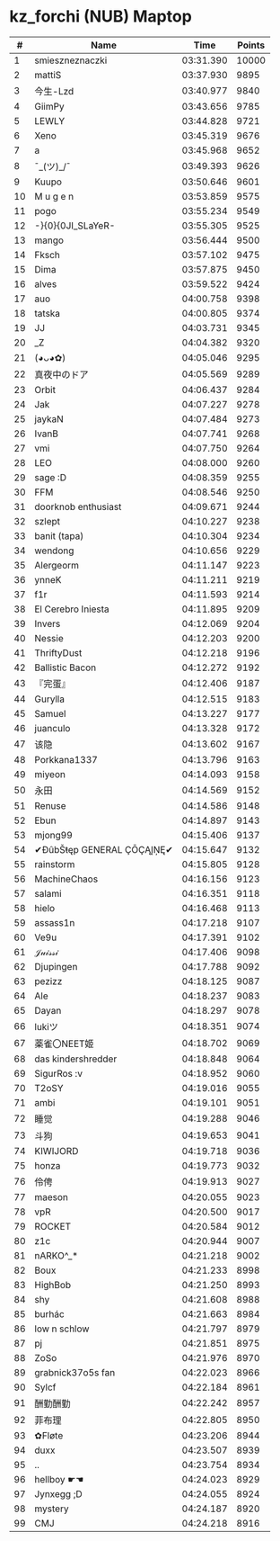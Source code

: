 # kz_forchi (NUB) Maptop

|  # | Name | Time | Points |
|-------------- | -------------- | -------------- | -------------- | 
| 1 | smieszneznaczki | 03:31.390 | 10000 | 
| 2 | mattiS | 03:37.930 | 9895 | 
| 3 | 今生-Lzd | 03:40.977 | 9840 | 
| 4 | GiimPy | 03:43.656 | 9785 | 
| 5 | LEWLY | 03:44.828 | 9721 | 
| 6 | Xeno | 03:45.319 | 9676 | 
| 7 | a | 03:45.968 | 9652 | 
| 8 | ¯\_(ツ)_/¯ | 03:49.393 | 9626 | 
| 9 | Kuupo | 03:50.646 | 9601 | 
| 10 | M u g e n | 03:53.859 | 9575 | 
| 11 | pogo | 03:55.234 | 9549 | 
| 12 | -}{0}{0JI_SLaYeR- | 03:55.305 | 9525 | 
| 13 | mango | 03:56.444 | 9500 | 
| 14 | Fksch | 03:57.102 | 9475 | 
| 15 | Dima | 03:57.875 | 9450 | 
| 16 | alves | 03:59.522 | 9424 | 
| 17 | auo | 04:00.758 | 9398 | 
| 18 | tatska | 04:00.805 | 9374 | 
| 19 | JJ | 04:03.731 | 9345 | 
| 20 | _Z | 04:04.382 | 9320 | 
| 21 | (◕ᴗ◕✿) | 04:05.046 | 9295 | 
| 22 | 真夜中のドア | 04:05.569 | 9289 | 
| 23 | Orbit | 04:06.437 | 9284 | 
| 24 | Jak | 04:07.227 | 9278 | 
| 25 | jaykaN | 04:07.484 | 9273 | 
| 26 | IvanB | 04:07.741 | 9268 | 
| 27 | vmi | 04:07.750 | 9264 | 
| 28 | LEO | 04:08.000 | 9260 | 
| 29 | sage :D | 04:08.359 | 9255 | 
| 30 | FFM | 04:08.546 | 9250 | 
| 31 | doorknob enthusiast | 04:09.671 | 9244 | 
| 32 | szlept | 04:10.227 | 9238 | 
| 33 | banit (tapa) | 04:10.304 | 9234 | 
| 34 | wendong | 04:10.656 | 9229 | 
| 35 | Alergeorm | 04:11.147 | 9223 | 
| 36 | ynneK | 04:11.211 | 9219 | 
| 37 | f1r | 04:11.593 | 9214 | 
| 38 | El Cerebro Iniesta | 04:11.895 | 9209 | 
| 39 | Invers | 04:12.069 | 9204 | 
| 40 | Nessie | 04:12.203 | 9200 | 
| 41 | ThriftyDust | 04:12.218 | 9196 | 
| 42 | Ballistic Bacon | 04:12.272 | 9192 | 
| 43 | 『完蛋』 | 04:12.406 | 9187 | 
| 44 | Gurylla | 04:12.515 | 9183 | 
| 45 | Samuel | 04:13.227 | 9177 | 
| 46 | juanculo | 04:13.328 | 9172 | 
| 47 | 该隐 | 04:13.602 | 9167 | 
| 48 | Porkkana1337 | 04:13.796 | 9163 | 
| 49 | miyeon | 04:14.093 | 9158 | 
| 50 | 永田 | 04:14.569 | 9152 | 
| 51 | Renuse | 04:14.586 | 9148 | 
| 52 | Ebun | 04:14.897 | 9143 | 
| 53 | mjong99 | 04:15.406 | 9137 | 
| 54 | ✔ĐûbŠŧęp GENERAL ÇŌÇĄĮŅĘ✔ | 04:15.647 | 9132 | 
| 55 | rainstorm | 04:15.805 | 9128 | 
| 56 | MachineChaos | 04:16.156 | 9123 | 
| 57 | salami | 04:16.351 | 9118 | 
| 58 | hielo | 04:16.468 | 9113 | 
| 59 | assass1n | 04:17.218 | 9107 | 
| 60 | Ve9u | 04:17.391 | 9102 | 
| 61 | 𝒥𝓊𝒾𝓈𝓈𝒾 | 04:17.406 | 9098 | 
| 62 | Djupingen | 04:17.788 | 9092 | 
| 63 | pezizz | 04:18.125 | 9087 | 
| 64 | Ale | 04:18.237 | 9083 | 
| 65 | Dayan | 04:18.297 | 9078 | 
| 66 | lukiツ | 04:18.351 | 9074 | 
| 67 | 薬雀〇NEET姬 | 04:18.702 | 9069 | 
| 68 | das kindershredder | 04:18.848 | 9064 | 
| 69 | SigurRos :v | 04:18.952 | 9060 | 
| 70 | T2oSY | 04:19.016 | 9055 | 
| 71 | ambi | 04:19.101 | 9051 | 
| 72 | 睡觉 | 04:19.288 | 9046 | 
| 73 | 斗狗 | 04:19.653 | 9041 | 
| 74 | KIWIJORD | 04:19.718 | 9036 | 
| 75 | honza | 04:19.773 | 9032 | 
| 76 | 伶俜 | 04:19.913 | 9027 | 
| 77 | maeson | 04:20.055 | 9023 | 
| 78 | vpR | 04:20.500 | 9017 | 
| 79 | ROCKET | 04:20.584 | 9012 | 
| 80 | z1c | 04:20.944 | 9007 | 
| 81 | nARKO^_* | 04:21.218 | 9002 | 
| 82 | Boux | 04:21.233 | 8998 | 
| 83 | HighBob | 04:21.250 | 8993 | 
| 84 | shy | 04:21.608 | 8988 | 
| 85 | burhác | 04:21.663 | 8984 | 
| 86 | low n schlow | 04:21.797 | 8979 | 
| 87 | pj | 04:21.851 | 8975 | 
| 88 | ZoSo | 04:21.976 | 8970 | 
| 89 | grabnick37o5s fan | 04:22.023 | 8966 | 
| 90 | Sylcf | 04:22.184 | 8961 | 
| 91 | 酬勤酬勤 | 04:22.242 | 8957 | 
| 92 | 菲布理 | 04:22.805 | 8950 | 
| 93 | ✿Fløte | 04:23.206 | 8944 | 
| 94 | duxx | 04:23.507 | 8939 | 
| 95 | .. | 04:23.754 | 8934 | 
| 96 | hellboy ☛☚ | 04:24.023 | 8929 | 
| 97 | Jynxegg ;D | 04:24.055 | 8924 | 
| 98 | mystery | 04:24.187 | 8920 | 
| 99 | CMJ | 04:24.218 | 8916 | 


